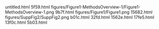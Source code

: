 untitled.html
5f59.html
figures/Figure1-MethodsOverview-1/Figure1-MethodsOverview-1.png
9b7f.html
figures/Figure1/Figure1.png
15682.html
figures/SuppFig2/SuppFig2.png
b01c.html
32fd.html
1562e.html
17fe5.html
13f0c.html
5b03.html
